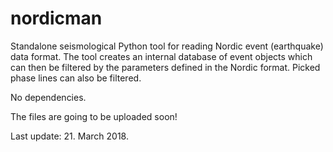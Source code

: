 # nordicman
Standalone seismological Python tool for reading Nordic event (earthquake) data format. The tool creates an internal database of event objects which can then be filtered by the parameters defined in the Nordic format. Picked phase lines can also be filtered.

No dependencies.

The files are going to be uploaded soon!

Last update: 21. March 2018.
